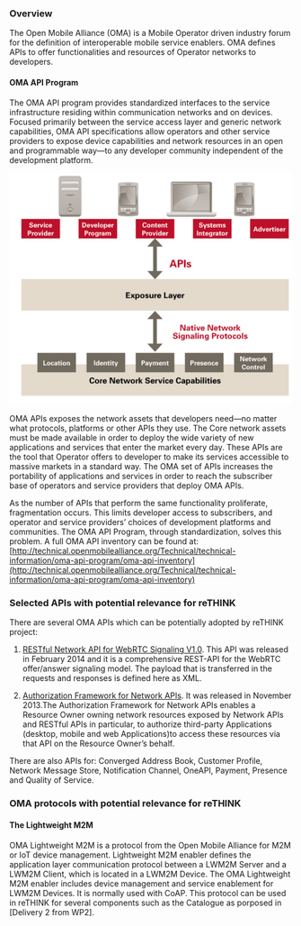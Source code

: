 
### Overview

The Open Mobile Alliance (OMA) is a Mobile Operator driven industry forum for the definition of interoperable mobile service enablers. OMA defines APIs to offer functionalities and resources of Operator networks to developers.

#### OMA API Program

The OMA API program provides standardized interfaces to the service infrastructure residing within communication networks and on devices. Focused primarily between the service access layer and generic network capabilities, OMA API specifications allow operators and other service providers to expose device capabilities and network resources in an open and programmable way—to any developer community independent of the development platform.


![Figure @sota-standards-omna: OMNA Network](OMNA-network.png)


OMA APIs exposes the network assets that developers need—no matter what protocols, platforms or other APIs they use.
The Core network assets must be made available in order to deploy the wide variety of new applications and services that enter the market every day. These APIs are the tool that Operator offers to developer to make its services accessible to massive markets in a standard way.  The OMA set of APIs increases the portability of applications and services in order to reach the subscriber base of operators and service providers that deploy OMA APIs.

As the number of APIs that perform the same functionality proliferate, fragmentation occurs. This limits developer access to subscribers, and operator and service providers’ choices of development platforms and communities. The OMA API Program, through standardization, solves this problem. A full OMA API inventory can be found at: 
[http://technical.openmobilealliance.org/Technical/technical-information/oma-api-program/oma-api-inventory](http://technical.openmobilealliance.org/Technical/technical-information/oma-api-program/oma-api-inventory)

### Selected APIs with potential relevance for reTHINK

There are several OMA APIs which can be potentially adopted by reTHINK project: 

1. [RESTful Network API for WebRTC Signaling V1.0](http://technical.openmobilealliance.org/Technical/technical-information/oma-api-program/oma-api-inventory/api-details?API_ID=141). This API was released in February 2014 and it is a comprehensive REST-API for the WebRTC offer/answer signaling model. The payload that is transferred in the requests and responses is defined here as XML.

2. [Authorization Framework for Network APIs](http://technical.openmobilealliance.org//Technical/Release_Program/docs/Autho4API/V1_0-20131120-C/OMA-ER-Autho4API-V1_0-20131120-C.pdf). It was released in November 2013.The Authorization Framework for Network APIs enables a Resource Owner owning network resources exposed by Network APIs and RESTful APIs in particular, to authorize third-party Applications (desktop, mobile and web Applications)to access these resources via that API on the Resource Owner’s behalf.

There are also APIs for: Converged Address Book, Customer Profile, Network Message Store, Notification Channel, OneAPI, Payment, Presence and Quality of Service.

### OMA protocols with potential relevance for reTHINK
#### The Lightweight M2M 
OMA Lightweight M2M is a protocol from the Open Mobile Alliance for M2M or IoT device management. Lightweight M2M enabler defines the application layer communication protocol between a LWM2M Server and a LWM2M Client, which is located in a LWM2M Device. The OMA Lightweight M2M enabler includes device management and service enablement for LWM2M Devices. It is normally used with CoAP. This protocol can be used in reTHINK for several components such as the Catalogue as porposed in [Delivery 2 from WP2]. 
